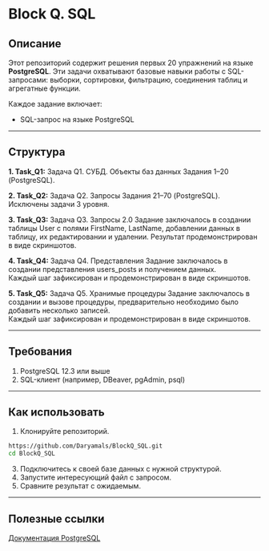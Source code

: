 # Block Q. SQL

## Описание
Этот репозиторий содержит решения первых 20 упражнений на языке **PostgreSQL**. Эти задачи охватывают базовые навыки работы с SQL-запросами: выборки, сортировки, фильтрацию, соединения таблиц и агрегатные функции.

Каждое задание включает:
- SQL-запрос на языке PostgreSQL

---

## Структура
**1. Task_Q1:**
Задача Q1. СУБД. Объекты баз данных
Задания 1–20 (PostgreSQL).

**2. Task_Q2:**
Задача Q2. Запросы 
Задания 21–70 (PostgreSQL). Исключены задачи 3 уровня.

**3. Task_Q3:**
Задача Q3. Запросы 2.0
Задание заключалось в создании таблицы User с полями FirstName, LastName, добавлении данных в таблицу, их редактировании и удалении. 
Результат продемонстрирован в виде скриншотов.

**4. Task_Q4:**
Задача Q4. Представления
Задание заключалось в создании представления users_posts и получением данных.  
Каждый шаг зафиксирован и продемонстрирован в виде скриншотов.

**5. Task_Q5:**
Задача Q5. Хранимые процедуры
Задание заключалось в создании и вызове процедуры, предварительно необходимо было добавить несколько записей.  
Каждый шаг зафиксирован и продемонстрирован в виде скриншотов.

---

## Требования
1. PostgreSQL 12.3 или выше
2. SQL-клиент (например, DBeaver, pgAdmin, psql)

---

## Как использовать
1. Клонируйте репозиторий.
```sh
https://github.com/Daryamals/BlockQ_SQL.git
cd BlockQ_SQL
```
3. Подключитесь к своей базе данных с нужной структурой.
4. Запустите интересующий файл с запросом.
5. Сравните результат с ожидаемым.

---

## Полезные ссылки
[Документация PostgreSQL](https://www.postgresql.org/docs/)
